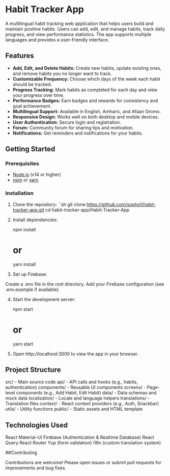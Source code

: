# Habit Tracker App

A multilingual habit tracking web application that helps users build and maintain positive habits. Users can add, edit, and manage habits, track daily progress, and view performance statistics. The app supports multiple languages and provides a user-friendly interface.

## Features

- **Add, Edit, and Delete Habits:** Create new habits, update existing ones, and remove habits you no longer want to track.
- **Customizable Frequency:** Choose which days of the week each habit should be tracked.
- **Progress Tracking:** Mark habits as completed for each day and view your progress over time.
- **Performance Badges:** Earn badges and rewards for consistency and goal achievement.
- **Multilingual Support:** Available in English, Amharic, and Afaan Oromo.
- **Responsive Design:** Works well on both desktop and mobile devices.
- **User Authentication:** Secure login and registration.
- **Forum:** Community forum for sharing tips and motivation.
- **Notifications:** Get reminders and notifications for your habits.

## Getting Started

### Prerequisites

- [Node.js](https://nodejs.org/) (v14 or higher)
- [npm](https://www.npmjs.com/) or [yarn](https://yarnpkg.com/)

### Installation

1. Clone the repository:
   ``sh
   git clone https://github.com/sopho1/habit-tracker-app.git
   cd habit-tracker-app/Habit-Tracker-App

 2. Install dependencies:

    npm install
    # or
    yarn install

 3. Set up Firebase:

  Create a .env file in the root directory.
  Add your Firebase configuration (see .env.example if available).
  
 4. Start the development server:

    npm start
    # or
    yarn start

  5. Open http://localhost:3000 to view the app in your browser.

  ## Project Structure
  
src/ - Main source code
api/ - API calls and hooks (e.g., habits, authentication)
components/ - Reusable UI components
screens/ - Page-level components (e.g., Add Habit, Edit Habit)
data/ - Data schemas and mock data
localization/ - Locale and language helpers
translations/ - Translation files
context/ - React context providers (e.g., Auth, Snackbar)
utils/ - Utility functions
public/ - Static assets and HTML template

  ## Technologies Used
  
React
Material-UI
Firebase (Authentication & Realtime Database)
React Query
React Router
Yup (form validation)
i18n (custom translation system)

  ##Contributing
  
Contributions are welcome! Please open issues or submit pull requests for improvements and bug fixes.

